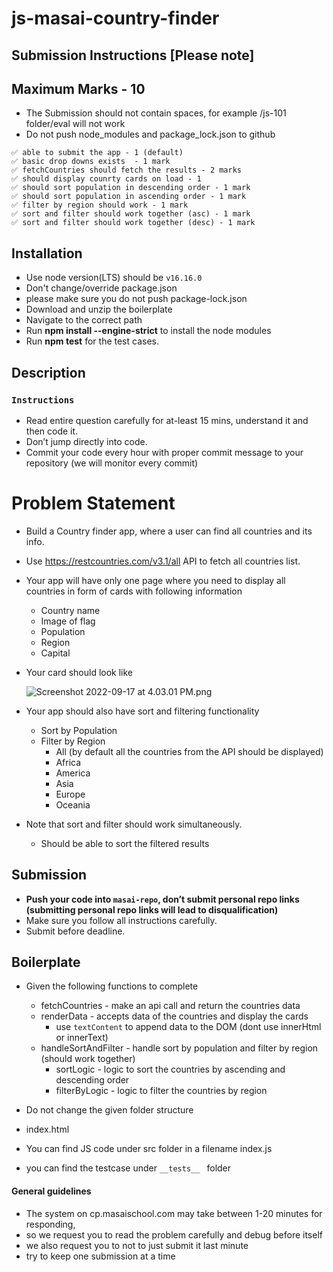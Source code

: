 # js-masai-country-finder

## Submission Instructions [Please note]

## Maximum Marks - 10

- The Submission should not contain spaces, for example /js-101 folder/eval will not work
- Do not push node_modules and package_lock.json to github

```
✅ able to submit the app - 1 (default)
✅ basic drop downs exists  - 1 mark
✅ fetchCountries should fetch the results - 2 marks
✅ should display counrty cards on load - 1
✅ should sort population in descending order - 1 mark
✅ should sort population in ascending order - 1 mark
✅ filter by region should work - 1 mark
✅ sort and filter should work together (asc) - 1 mark
✅ sort and filter should work together (desc) - 1 mark

```

## Installation

- Use node version(LTS) should be `v16.16.0`
- Don't change/override package.json
- please make sure you do not push package-lock.json
- Download and unzip the boilerplate
- Navigate to the correct path
- Run **npm install --engine-strict** to install the node modules
- Run **npm test** for the test cases.

## Description

### `Instructions`

- Read entire question carefully for at-least 15 mins, understand it and then code it.
- Don’t jump directly into code.
- Commit your code every hour with proper commit message to your repository (we will monitor every commit)

# Problem Statement

- Build a Country finder app, where a user can find all countries and its info.

- Use https://restcountries.com/v3.1/all API to fetch all countries list.

- Your app will have only one page where you need to display all countries in form of cards with following information

  - Country name
  - Image of flag
  - Population
  - Region
  - Capital

- Your card should look like

  ![Screenshot 2022-09-17 at 4.03.01 PM.png](https://i.imgur.com/hxzwIG4.png)

- Your app should also have sort and filtering functionality

  - Sort by Population
  - Filter by Region
    - All (by default all the countries from the API should be displayed)
    - Africa
    - America
    - Asia
    - Europe
    - Oceania

- Note that sort and filter should work simultaneously.
  - Should be able to sort the filtered results

## Submission

- **Push your code into `masai-repo`, don’t submit personal repo links (submitting personal repo links will lead to disqualification)**
- Make sure you follow all instructions carefully.
- Submit before deadline.

## Boilerplate

- Given the following functions to complete

  - fetchCountries - make an api call and return the countries data
  - renderData - accepts data of the countries and display the cards
    - use `textContent` to append data to the DOM (dont use innerHtml or innerText)
  - handleSortAndFilter - handle sort by population and filter by region (should work together)
    - sortLogic - logic to sort the countries by ascending and descending order
    - filterByLogic - logic to filter the countries by region

- Do not change the given folder structure
- index.html
- You can find JS code under src folder in a filename index.js
- you can find the testcase under `__tests__ ` folder

#### General guidelines

- The system on cp.masaischool.com may take between 1-20 minutes for responding,
- so we request you to read the problem carefully and debug before itself
- we also request you to not to just submit it last minute
- try to keep one submission at a time
